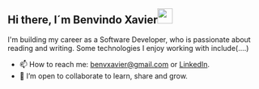 ## Hi there, I´m Benvindo Xavier<img src="https://media.giphy.com/media/hvRJCLFzcasrR4ia7z/giphy.gif" width="30">

I'm building my career as a Software Developer, who is passionate about reading and writing. Some technologies I enjoy working with include(....)

- 📫 How to reach me: benvxavier@gmail.com or [LinkedIn]().
- 👯 I’m open to collaborate to learn, share and grow.
